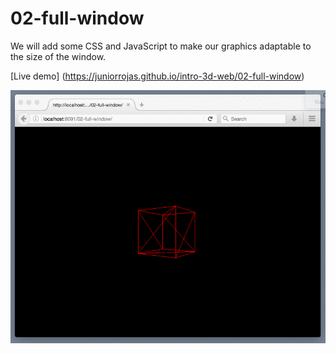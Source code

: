 02-full-window
======
We will add some CSS and JavaScript to make our graphics adaptable to the size of the window.

[Live demo] (https://juniorrojas.github.io/intro-3d-web/02-full-window)

![screenshot](readme-media/full-window.gif)
